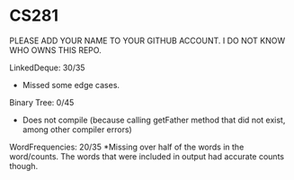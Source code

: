 # CS281  

PLEASE ADD YOUR NAME TO YOUR GITHUB ACCOUNT. I DO NOT KNOW WHO OWNS THIS REPO.

LinkedDeque: 30/35
  * Missed some edge cases.

Binary Tree: 0/45
 * Does not compile (because calling getFather method that did not exist, among other compiler errors)

WordFrequencies: 20/35
 *Missing over half of the words in the word/counts. The words that were included in output had accurate counts though.
